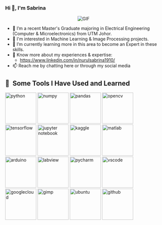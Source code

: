 ### Hi 👋, I'm Sabrina

<p align="center">
  <img src="https://github.com/sabrinaMKE201073/sabrinaMKE201073/assets/95947484/0015d102-14da-4ed0-9989-0679a126d3a4" alt="GIF">
</p>


- 🔭 I’m a recent Master's Graduate majoring in Electrical Engineering (Computer & Microelectronics) from UTM Johor.
- 👀 I'm interested in Machine Learning & Image Processing projects.
- 🌱 I’m currently learning more in this area to become an Expert in these skills.
- 📄 Know more about my experiences & expertise:
  -  https://www.linkedin.com/in/nurulsabrina1910/
- 📫 Reach me by chatting here or through my social media

<h2> 🚀 &nbsp;Some Tools I Have Used and Learned</h2>
<p align="left">
<img src="https://cdn.jsdelivr.net/gh/devicons/devicon/icons/python/python-original-wordmark.svg" alt="python" width="100" height="100"/>
<img src="https://cdn.jsdelivr.net/gh/devicons/devicon/icons/numpy/numpy-original-wordmark.svg" alt="numpy" width="100" height="100"/>
<img src="https://cdn.jsdelivr.net/gh/devicons/devicon/icons/pandas/pandas-original-wordmark.svg" alt="pandas" width="100" height="100"/>
<img src="https://cdn.jsdelivr.net/gh/devicons/devicon/icons/opencv/opencv-original-wordmark.svg" alt="opencv" width="100" height="100"/>
<img src="https://cdn.jsdelivr.net/gh/devicons/devicon/icons/tensorflow/tensorflow-original.svg" alt="tensorflow" width="100" height="100"/>
<img src="https://cdn.jsdelivr.net/gh/devicons/devicon/icons/jupyter/jupyter-original-wordmark.svg" alt="jupyter notebook" width="100" height="100"/>
<img src="https://cdn.jsdelivr.net/gh/devicons/devicon/icons/kaggle/kaggle-original-wordmark.svg" alt="kaggle" width="100" height="100"/>
<img src="https://cdn.jsdelivr.net/gh/devicons/devicon/icons/matlab/matlab-original.svg" alt="matlab" width="100" height="100"/>
<img src="https://cdn.jsdelivr.net/gh/devicons/devicon/icons/arduino/arduino-original-wordmark.svg" alt="arduino" width="100" height="100"/>
<img src="https://cdn.jsdelivr.net/gh/devicons/devicon/icons/labview/labview-original-wordmark.svg" alt="labview" width="100" height="100"/>
<img src="https://cdn.jsdelivr.net/gh/devicons/devicon/icons/pycharm/pycharm-plain-wordmark.svg" alt="pycharm" width="100" height="100"/>
<img src="https://cdn.jsdelivr.net/gh/devicons/devicon/icons/vscode/vscode-original.svg" alt="vscode" width="100" height="100"/>
<img src="https://cdn.jsdelivr.net/gh/devicons/devicon/icons/googlecloud/googlecloud-plain-wordmark.svg" alt="googlecloud" width="100" height="100"/>
<img src="https://cdn.jsdelivr.net/gh/devicons/devicon/icons/gimp/gimp-original-wordmark.svg" alt="gimp" width="100" height="100"/>
<img src="https://cdn.jsdelivr.net/gh/devicons/devicon/icons/ubuntu/ubuntu-plain-wordmark.svg" alt="ubuntu" width="100" height="100"/>

<img src="https://cdn.jsdelivr.net/gh/devicons/devicon/icons/github/github-original.svg" alt="github" width="100" height="100"/>
<i class="devicon-github-original-wordmark" style="color: white;"></i>
  
</p>
